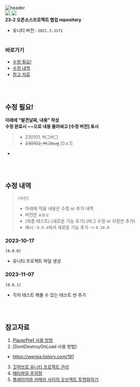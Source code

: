 ![header](https://capsule-render.vercel.app/api?type=rect&color=auto&height=300&section=header&text=필%20독&fontSize=60&animation=twinkling&desc=CastAway%20OpenSource%20Project)
<br/>
<img src="https://img.shields.io/badge/Unity-000000?style=flat&logo=Unity&logoColor=white"/> <img src="https://img.shields.io/badge/C%20Sharp-512BD4?style=flat&logo=C%20Sharp&logoColor=white"/>
<br/>
**23-2 오픈소스프로젝트 협업 repository**
- 유니티 버전 : `2021.3.31f1`
<br/><br/>

### 바로가기
- [수정 필요!](https://github.com/Dyoya/CastAway_OpenSource#%EC%88%98%EC%A0%95-%ED%95%84%EC%9A%94)
- [수정 내역](https://github.com/Dyoya/CastAway_OpenSource#%EC%88%98%EC%A0%95-%EB%82%B4%EC%97%AD)
- [참고 자료](https://github.com/Dyoya/CastAway_OpenSource#%EC%B0%B8%EA%B3%A0%EC%9E%90%EB%A3%8C)

<br/><br/>

## 수정 필요!
**아래에 "발견날짜, 내용" 작성**  
**수정 완료시 ~~으로 내용 둘러싸고 [수정 버전] 표시**
> - 230101, 버그버그
> - ~~230102, 버그bug~~ [0.x.1]
- 



<br/><br/>

## 수정 내역
> `[버전]`
> - 아래에 적을 내용은 수정 or 추가 내역
> - 버전은 a.b.c
> - (최종 테스트).(새로운 기능 추가).(버그 수정 or 자잘한 추가)
> - 예시 : `0.9.4`에서 새로운 기능 추가 -> `0.10.0`

### 2023-10-17
`[0.0.0]`
- 유니티 프로젝트 파일 생성

### 2023-11-07
`[0.0.1]`
- 각자 테스트 해볼 수 있는 테스트 씬 추가

<br/><br/>

## 참고자료
1. [PlayerPref 사용 방법](https://devparklibrary.tistory.com/22)
2. [DontDestroyOnLoad 사용 방법]
- https://wergia.tistory.com/191
3. [깃허브로 유니티 프로젝트 관리](https://wergia.tistory.com/238)
4. [메타파일 주의점](https://blog.naver.com/raruz/222852771902)
5. [플레이어와 카메라 사이의 오브젝트 투명화하기](https://daekyoulibrary.tistory.com/entry/Charon-8-플레이어와-카메라-사이의-오브젝트-투명화하기)